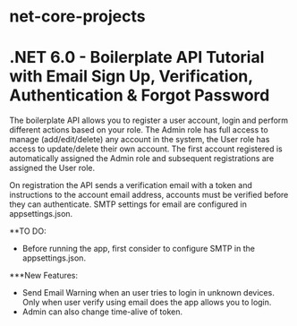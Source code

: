 # net-core-projects
# .NET 6.0 - Boilerplate API Tutorial with Email Sign Up, Verification, Authentication & Forgot Password

The boilerplate API allows you to register a user account, login and perform different actions based on your role. The Admin role has full access to manage (add/edit/delete) any account in the system, the User role has access to update/delete their own account. The first account registered is automatically assigned the Admin role and subsequent registrations are assigned the User role.

On registration the API sends a verification email with a token and instructions to the account email address, accounts must be verified before they can authenticate. SMTP settings for email are configured in appsettings.json.

**TO DO:
- Before running the app, first consider to configure SMTP in the appsettings.json.

***New Features:
- Send Email Warning when an user tries to login in unknown devices. Only when user verify using email does the app allows you to login. 
- Admin can also change time-alive of token.
